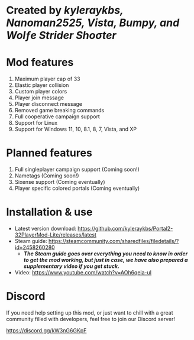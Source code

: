 # Created by ***kyleraykbs, Nanoman2525, Vista, Bumpy, and Wolƒe Strider Shoσter***

# Mod features
1. Maximum player cap of 33
2. Elastic player collision
3. Custom player colors
4. Player join message
5. Player disconnect message
6. Removed game breaking commands
7. Full cooperative campaign support
8. Support for Linux
9. Support for Windows 11, 10, 8.1, 8, 7, Vista, and XP

# Planned features
1. Full singleplayer campaign support (Coming soon!)
2. Nametags (Coming soon!)
3. Sixense support (Coming eventually)
4. Player specific colored portals (Coming eventually)

# Installation & use

- Latest version download: https://github.com/kyleraykbs/Portal2-32PlayerMod-Lite/releases/latest
- Steam guide: https://steamcommunity.com/sharedfiles/filedetails/?id=2458260280
  - ***The Steam guide goes over everything you need to know in order to get the mod working, but just in case, we have also prepared a supplementary video if you get stuck.***
- Video: https://www.youtube.com/watch?v=AOh6qela-uI

# Discord

If you need help setting up this mod, or just want to chill with a great community filled with developers, feel free to join our Discord server!

https://discord.gg/kW3nG6GKpF
